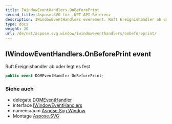 ```yaml
---
title: IWindowEventHandlers.OnBeforePrint
second_title: Aspose.SVG für .NET-API-Referenz
description: IWindowEventHandlers evenement. Ruft Ereignishandler ab oder legt es fest
type: docs
weight: 20
url: /de/net/aspose.svg.window/iwindoweventhandlers/onbeforeprint/
---
```

## IWindowEventHandlers.OnBeforePrint event

Ruft Ereignishandler ab oder legt es fest

```csharp
public event DOMEventHandler OnBeforePrint;
```

### Siehe auch

* delegate [DOMEventHandler](../../../aspose.svg.dom.events/domeventhandler/)
* interface [IWindowEventHandlers](../)
* namensraum [Aspose.Svg.Window](../../iwindoweventhandlers/)
* Montage [Aspose.SVG](../../../)


